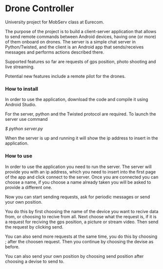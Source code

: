 # Drone Controller

University project for MobServ class at Eurecom.

The purpose of the project is to build a client-server application that allows to send remote commands between Android devices, having one (or more) of them onboard on drones.
The server is a simple chat server in Python/Twisted, and the client is an Android app that sends/receives messages and performs actions described there.

Supported features so far are requests of gps position, photo shooting and live streaming.

Potential new features include a remote pilot for the drones.


### How to install

In order to use the application, download the code and compile it using Android Studio.

For the server, python and the Twisted protocol are required. To launch the server use command
 
*$ python server.py*

When the server is up and running it will show the ip address to insert in the application.


### How to use

In order to use the application you need to run the server. The server will provide you with an ip address, which you need to insert into the first page of the app and click connect to the server.
Once you are connected you can choose a name, if you choose a name already taken you will be asked to provide a different one.

Now you can start sending requests, ask for periodic messages or send your own position. 





You do this by first choosing the name of the device you want to recive data from, or choosing to recive from all. Next choose what the request is, if it is a request for reciving the gps position, a picture or stream video. Then send the request by clicking send.

You can also send more requests at the same time, you do this by choosing ; after the choosen request. Then you continue by choosing the devise as before.

You can also send your own position by choosing send position after choosing a devise to send to.
